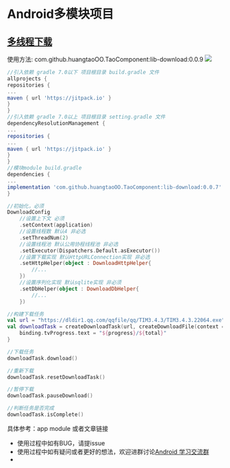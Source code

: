 # Android多模块项目

## [多线程下载](https://blog.csdn.net/tao_789456/article/details/128457971)
使用方法:
com.github.huangtaoOO.TaoComponent:lib-download:0.0.9
[![](https://jitpack.io/v/huangtaoOO/TaoComponent.svg)](https://jitpack.io/#huangtaoOO/TaoComponent)

```gradle
//引入依赖 gradle 7.0以下 项目根目录 build.gradle 文件
allprojects {
repositories {
...
maven { url 'https://jitpack.io' }
}
}
//引入依赖 gradle 7.0以上 项目根目录 setting.gradle 文件
dependencyResolutionManagement {
...
repositories {
...
maven { url 'https://jitpack.io' }
}
}
//模块module build.gradle
dependencies {
...
implementation 'com.github.huangtaoOO.TaoComponent:lib-download:0.0.7'
}
```

```kotlin
//初始化，必须
DownloadConfig
    //设置上下文 必须
    .setContext(application)
    //设置线程数 默认4 非必选
    .setThreadNum(2)
    //设置线程池 默认公用协程线程池 非必选
    .setExecutor(Dispatchers.Default.asExecutor())
    //设置下载实现 默认HttpURLConnection实现 非必选
    .setHttpHelper(object : DownloadHttpHelper{
        //...
    })
    //设置序列化实现 默认sqlite实现 非必须
    .setDbHelper(object : DownloadDbHelper{
        //...
    })

//构建下载任务
val url = "https://dldir1.qq.com/qqfile/qq/TIM3.4.3/TIM3.4.3.22064.exe"
val downloadTask = createDownloadTask(url, createDownloadFile(context = this, url)) { progress, total ->
    binding.tvProgress.text = "${progress}/${total}"
}

//下载任务
downloadTask.download()

//重新下载
downloadTask.resetDownloadTask()

//暂停下载
downloadTask.pauseDownload()

//判断任务是否完成
downloadTask.isComplete()
```

具体参考：app module 或者文章链接

- 使用过程中如有BUG，请提issue
- 使用过程中如有疑问或者更好的想法，欢迎进群讨论[Android 学习交流群](https://jq.qq.com/?_wv=1027&k=QmvEoGKM)
- 